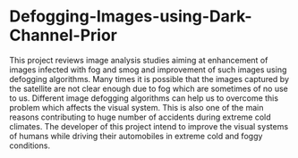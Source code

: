# Defogging-Images-using-Dark-Channel-Prior
This project reviews image analysis studies aiming at enhancement of images infected with fog and smog and improvement of such images using defogging algorithms. Many times it is possible that the images captured by the satellite are not clear enough due to fog which are sometimes of no use to us. Different image defogging algorithms can help us to overcome this problem which affects the visual system. This is also one of the main reasons contributing to huge number of accidents during extreme cold climates. The developer of this project intend to improve the visual systems of humans while driving their automobiles in extreme cold and foggy conditions.
